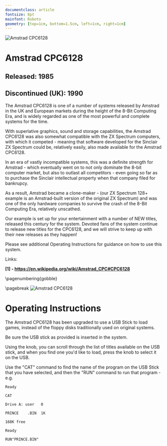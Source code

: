 ```yaml
---
documentclass: article
fontsize: 8pt
mainfont: Roboto
geometry: [top=1cm, bottom=1.5cm, left=1cm, right=1cm]
---
```

[cpc6128]: cpc6128.svg "Amstrad CPC6128"

![][cpc6128]


# Amstrad CPC6128 

## Released: 1985
## Discontinued (UK): 1990

The Amstrad CPC6128 is one of a number of systems released by Amstrad in the UK and European markets during the height of the 8-Bit Computing Era, and is widely regarded as one of the most powerful and complete systems for the time.  

With superlative graphics, sound and storage capabilities, the Amstrad CPC6128 was also somewhat compatible with the ZX Spectrum computers, with which it competed - meaning that software developed for the Sinclair ZX Spectrum could be, relatively easily, also made available for the Amstrad CPC6128.

In an era of vastly incompatible systems, this was a definite strength for Amstrad - which eventually went on to not only dominate the 8-bit computer market, but also to outlast all competitors - even going so far as to purchase the Sinclair intellectual property when that company filed for bankrupcy. 

As a result, Amstrad became a clone-maker - (our ZX Spectrum 128+ example is an Amstrad-built version of the original ZX Spectrum) and was one of the only hardware companies to survive the crash of the 8-Bit Computing Era, relatively unscathed.

Our example is set up for your entertainment with a number of NEW titles, released this century for the system.  Devoted fans of the system continue to release new titles for the CPC6128, and we will strive to keep up with their new releases as they happen!

Please see additional Operating Instructions for guidance on how to use this system.


Links:

**[1] - https://en.wikipedia.org/wiki/Amstrad_CPC#CPC6128**

\pagenumbering{gobble}


\pagebreak
![][cpc6128]


# Operating Instructions

The Amstrad CPC6128 has been upgraded to use a USB Stick to load games, instead of the floppy disks traditionally used on original systems.

Be sure the USB stick as provided is inserted in the system.

Using the knob, you can scroll through the list of titles available on the USB stick, and when you find one you'd like to load, press the knob to select it on the USB.

Use the "CAT" command to find the name of the program on the USB Stick that you have selected, and then the "RUN" command to run that program - e.g.

`Ready`

`CAT`

`Drive A: user   0`

`PRINCE    .BIN  1K`

`168K free`

`Ready`

`RUN"PRINCE.BIN"`


